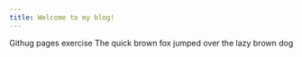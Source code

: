 ```yaml
---
title: Welcome to my blog!
---
```

Githug pages exercise
The quick brown fox jumped over the lazy brown dog
